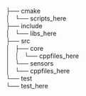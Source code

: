 ├── cmake<br />
│   └── scripts_here<br />
├── include<br />
│   └── libs_here<br />
├── src<br />
│   ├── core<br />
│   │   └── cppfiles_here<br />
│   └── sensors<br />
│       └── cppfiles_here<br />
└── test<br />
    └── test_here<br />
